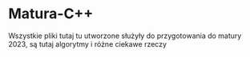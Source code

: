 # Matura-C++
Wszystkie pliki tutaj tu utworzone służyły do przygotowania do matury 2023, są tutaj algorytmy i różne ciekawe rzeczy
